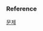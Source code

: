 ### Reference
[문제](https://www.hackerrank.com/challenges/weather-observation-station-11/problem?isFullScreen=true)<br>